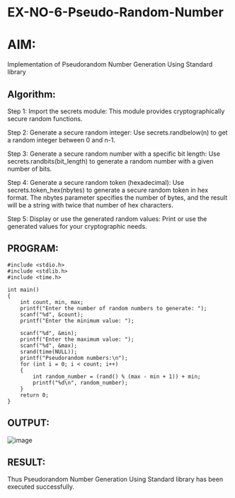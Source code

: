 # EX-NO-6-Pseudo-Random-Number

# AIM: 

Implementation of Pseudorandom Number Generation Using Standard library
## Algorithm:
Step 1: Import the secrets module: This module provides cryptographically secure random functions.

Step 2: Generate a secure random integer: Use secrets.randbelow(n) to get a random integer between 0 and n-1.

Step 3: Generate a secure random number with a specific bit length: Use secrets.randbits(bit_length) to generate a random number with a given number of bits.

Step 4: Generate a secure random token (hexadecimal): Use secrets.token_hex(nbytes) to generate a secure random token in hex format. The nbytes parameter specifies the number of bytes, and the result will be a string with twice that number of hex characters.

Step 5: Display or use the generated random values: Print or use the generated values for your cryptographic needs.

## PROGRAM:
~~~
#include <stdio.h>
#include <stdlib.h>
#include <time.h>

int main()
{
    int count, min, max;
    printf("Enter the number of random numbers to generate: ");
    scanf("%d", &count);
    printf("Enter the minimum value: ");

    scanf("%d", &min);
    printf("Enter the maximum value: ");
    scanf("%d", &max);
    srand(time(NULL));
    printf("Pseudorandom numbers:\n");
    for (int i = 0; i < count; i++)
    {
        int random_number = (rand() % (max - min + 1)) + min;
        printf("%d\n", random_number);
    }
    return 0;
}

~~~

## OUTPUT:

![image](https://github.com/user-attachments/assets/1bd517b4-fea5-4a03-a47f-136251e36e77)

## RESULT:
Thus Pseudorandom Number Generation Using Standard library has been executed successfully.
